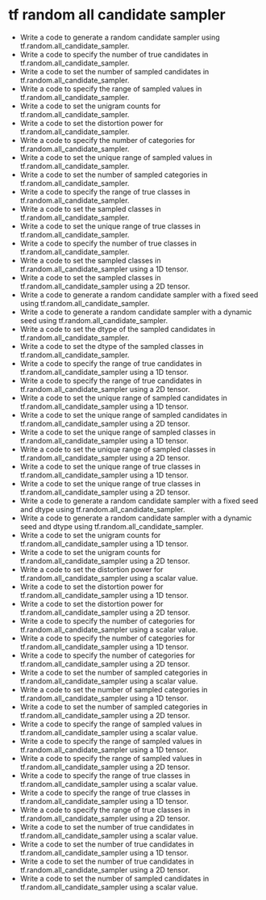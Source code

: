 # tf random all candidate sampler

- Write a code to generate a random candidate sampler using tf.random.all_candidate_sampler.
- Write a code to specify the number of true candidates in tf.random.all_candidate_sampler.
- Write a code to set the number of sampled candidates in tf.random.all_candidate_sampler.
- Write a code to specify the range of sampled values in tf.random.all_candidate_sampler.
- Write a code to set the unigram counts for tf.random.all_candidate_sampler.
- Write a code to set the distortion power for tf.random.all_candidate_sampler.
- Write a code to specify the number of categories for tf.random.all_candidate_sampler.
- Write a code to set the unique range of sampled values in tf.random.all_candidate_sampler.
- Write a code to set the number of sampled categories in tf.random.all_candidate_sampler.
- Write a code to specify the range of true classes in tf.random.all_candidate_sampler.
- Write a code to set the sampled classes in tf.random.all_candidate_sampler.
- Write a code to set the unique range of true classes in tf.random.all_candidate_sampler.
- Write a code to specify the number of true classes in tf.random.all_candidate_sampler.
- Write a code to set the sampled classes in tf.random.all_candidate_sampler using a 1D tensor.
- Write a code to set the sampled classes in tf.random.all_candidate_sampler using a 2D tensor.
- Write a code to generate a random candidate sampler with a fixed seed using tf.random.all_candidate_sampler.
- Write a code to generate a random candidate sampler with a dynamic seed using tf.random.all_candidate_sampler.
- Write a code to set the dtype of the sampled candidates in tf.random.all_candidate_sampler.
- Write a code to set the dtype of the sampled classes in tf.random.all_candidate_sampler.
- Write a code to specify the range of true candidates in tf.random.all_candidate_sampler using a 1D tensor.
- Write a code to specify the range of true candidates in tf.random.all_candidate_sampler using a 2D tensor.
- Write a code to set the unique range of sampled candidates in tf.random.all_candidate_sampler using a 1D tensor.
- Write a code to set the unique range of sampled candidates in tf.random.all_candidate_sampler using a 2D tensor.
- Write a code to set the unique range of sampled classes in tf.random.all_candidate_sampler using a 1D tensor.
- Write a code to set the unique range of sampled classes in tf.random.all_candidate_sampler using a 2D tensor.
- Write a code to set the unique range of true classes in tf.random.all_candidate_sampler using a 1D tensor.
- Write a code to set the unique range of true classes in tf.random.all_candidate_sampler using a 2D tensor.
- Write a code to generate a random candidate sampler with a fixed seed and dtype using tf.random.all_candidate_sampler.
- Write a code to generate a random candidate sampler with a dynamic seed and dtype using tf.random.all_candidate_sampler.
- Write a code to set the unigram counts for tf.random.all_candidate_sampler using a 1D tensor.
- Write a code to set the unigram counts for tf.random.all_candidate_sampler using a 2D tensor.
- Write a code to set the distortion power for tf.random.all_candidate_sampler using a scalar value.
- Write a code to set the distortion power for tf.random.all_candidate_sampler using a 1D tensor.
- Write a code to set the distortion power for tf.random.all_candidate_sampler using a 2D tensor.
- Write a code to specify the number of categories for tf.random.all_candidate_sampler using a scalar value.
- Write a code to specify the number of categories for tf.random.all_candidate_sampler using a 1D tensor.
- Write a code to specify the number of categories for tf.random.all_candidate_sampler using a 2D tensor.
- Write a code to set the number of sampled categories in tf.random.all_candidate_sampler using a scalar value.
- Write a code to set the number of sampled categories in tf.random.all_candidate_sampler using a 1D tensor.
- Write a code to set the number of sampled categories in tf.random.all_candidate_sampler using a 2D tensor.
- Write a code to specify the range of sampled values in tf.random.all_candidate_sampler using a scalar value.
- Write a code to specify the range of sampled values in tf.random.all_candidate_sampler using a 1D tensor.
- Write a code to specify the range of sampled values in tf.random.all_candidate_sampler using a 2D tensor.
- Write a code to specify the range of true classes in tf.random.all_candidate_sampler using a scalar value.
- Write a code to specify the range of true classes in tf.random.all_candidate_sampler using a 1D tensor.
- Write a code to specify the range of true classes in tf.random.all_candidate_sampler using a 2D tensor.
- Write a code to set the number of true candidates in tf.random.all_candidate_sampler using a scalar value.
- Write a code to set the number of true candidates in tf.random.all_candidate_sampler using a 1D tensor.
- Write a code to set the number of true candidates in tf.random.all_candidate_sampler using a 2D tensor.
- Write a code to set the number of sampled candidates in tf.random.all_candidate_sampler using a scalar value.